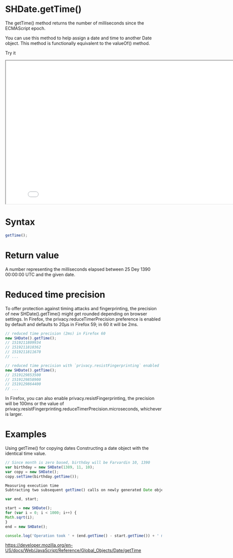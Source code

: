 # SHDate.getTime()

The getTime() method returns the number of milliseconds since the ECMAScript epoch.

You can use this method to help assign a date and time to another Date object. This method is functionally equivalent to the valueOf() method.

Try it

<iframe style="width: 830px; height: 460px;" src="/SHDateTime-js/examples/live.html?function=getHours" title="MDN Web Docs Interactive Example" loading="lazy"></iframe>
<br/>

# Syntax

```js
getTime();
```

# Return value

A number representing the milliseconds elapsed between 25 Dey 1390 00:00:00 UTC and the given date.

# Reduced time precision

To offer protection against timing attacks and fingerprinting, the precision of new SHDate().getTime() might get rounded depending on browser settings. In Firefox, the privacy.reduceTimerPrecision preference is enabled by default and defaults to 20µs in Firefox 59; in 60 it will be 2ms.

```js
// reduced time precision (2ms) in Firefox 60
new SHDate().getTime();
// 1519211809934
// 1519211810362
// 1519211811670
// ...

// reduced time precision with `privacy.resistFingerprinting` enabled
new SHDate().getTime();
// 1519129853500
// 1519129858900
// 1519129864400
// ...
```

In Firefox, you can also enable privacy.resistFingerprinting, the precision will be 100ms or the value of privacy.resistFingerprinting.reduceTimerPrecision.microseconds, whichever is larger.

# Examples

Using getTime() for copying dates
Constructing a date object with the identical time value.

```js
// Since month is zero based, birthday will be Farvardin 10, 1390
var birthday = new SHDate(1389, 11, 10);
var copy = new SHDate();
copy.setTime(birthday.getTime());

Measuring execution time
Subtracting two subsequent getTime() calls on newly generated Date objects, give the time span between these two calls. This can be used to calculate the executing time of some operations. See also SHDate.now() to prevent instantiating unnecessary Date objects.

var end, start;

start = new SHDate();
for (var i = 0; i < 1000; i++) {
Math.sqrt(i);
}
end = new SHDate();

console.log('Operation took ' + (end.getTime() - start.getTime()) + ' msec');
```

https://developer.mozilla.org/en-US/docs/Web/JavaScript/Reference/Global_Objects/Date/getTime
